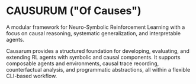 # CAUSURUM ("Of Causes")

A modular framework for Neuro-Symbolic Reinforcement Learning with a focus on causal reasoning, systematic generalization, and interpretable agents.

Causarum provides a structured foundation for developing, evaluating, and extending RL agents with symbolic and causal components. It supports composable agents and environments, causal trace recording, counterfactual analysis, and programmatic abstractions, all within a flexible CLI-based workflow.